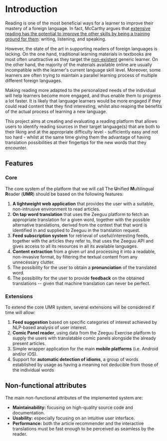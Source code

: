 # Introduction
Reading is one of the most beneficial ways for a learner to improve their mastery of a foreign language. In fact, McCarthy argues that [extensive reading has the potential to improve the other skills by being a training ground for them](https://eric.ed.gov/?id=ED452737): writing, listening, and speaking. 

However, the state of the art in supporting readers of foreign languages is lacking. On the one hand, traditional learning materials in textbooks are most often unattractive as they target the [non-existent](https://www.thestar.com/news/insight/2016/01/16/when-us-air-force-discovered-the-flaw-of-averages.html) generic learner. On the other hand, the majority of the materials available online are usually incompatible with the learner's current language skill level. Moreover, some learners are often trying to maintain a parallel learning process of multiple different foreign languages.

Making reading more adapted to the personalized needs of the individual will help learners become more engaged, and thus enable them to progress a lot faster. It is likely that language learners would be more engaged if they could read content that they find interesting, whilst also reaping the benefits of the actual process of learning a new language.

This project aims at creating and evaluating a reading platform that allows users to identify reading sources in their target language(s) that are both to their liking and at the appropriate difficulty level - sufficiently easy and not too hard - whilst at the same time giving them the advantage of having translation possibilities at their fingertips for the new words that they encounter.

## Features
### Core
The core system of the platform that we will call The **U**nified **M**ultilingual **R**eader (**UMR**) should be based on the following features:

1. **A lightweight web application** that provides the user with a suitable, non-intrusive environment to read articles.
2. **On tap word translation** that uses the Zeeguu platform to fetch an appropriate translation for a given word, together with the possible alternative translations, derived from the context that that word is identified in and supplied to Zeeguu in the translation request.
3. **Feed subscription system** for retrieval of useful/interesting feeds, together with the articles they refer to, that uses the Zeeguu API and gives access to all its resources in all its available languages.
4. **Content extraction** from a given url and processing it into a readable, non-invasive format, by filtering the textual content from any unnecessary clutter.
5. The possibility for the user to obtain a **pronunciation** of the translated word.
6. The possibility for the user to provide **feedback** on the obtained translations -- given that machine translation can never be perfect.

### Extensions
To extend the core UMR system, several extensions will be considered if time will allow:

1. **Feed suggestion** based on specific categories of interest achieved by NLP-based analysis of user interest.
2. **Comic Panel reader**, using data from the Zeeguu Exercise platform to supply the users with translatable comic panels alongside the already present articles.
3. Simple wrapper application for the main **mobile platforms** (i.e. Android and/or iOS).
4. Support for **automatic detection of idioms**, a group of words established by usage as having a meaning not deducible from those of the individual words

## Non-functional attributes
The main non-functional attributes of the implemented system are:

- **Maintainability:** focusing on high-quality source code and documentation.
- **Usability:** especially focusing on an intuitive user interface.
- **Performance:** both the article recommender and the interactive translations must be fast enough to be perceived as seamless by the reader.
